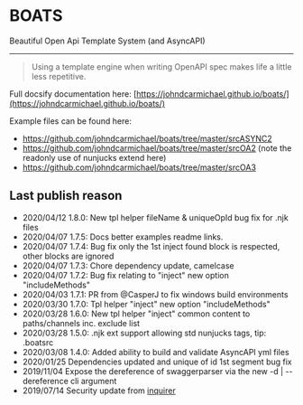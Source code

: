 # BOATS

Beautiful Open Api Template System (and AsyncAPI)
___

> Using a template engine when writing OpenAPI spec makes life a little less repetitive.

Full docsify documentation here: [https://johndcarmichael.github.io/boats/](https://johndcarmichael.github.io/boats/)

Example files can be found here:
- https://github.com/johndcarmichael/boats/tree/master/srcASYNC2
- https://github.com/johndcarmichael/boats/tree/master/srcOA2 (note the readonly use of nunjucks extend here)
- https://github.com/johndcarmichael/boats/tree/master/srcOA3

## Last publish reason
- 2020/04/12 1.8.0: New tpl helper fileName & uniqueOpId bug fix for .njk files
- 2020/04/07 1.7.5: Docs better examples readme links.
- 2020/04/07 1.7.4: Bug fix only the 1st inject found block is respected, other blocks are ignored
- 2020/04/07 1.7.3: Chore dependency update, camelcase
- 2020/04/07 1.7.2: Bug fix relating to "inject" new option "includeMethods"
- 2020/04/03 1.7.1: PR from @CasperJ to fix windows build environments 
- 2020/03/30 1.7.0: Tpl helper "inject" new option "includeMethods"
- 2020/03/28 1.6.0: New tpl helper "inject" common content to paths/channels inc. exclude list
- 2020/03/28 1.5.0: .njk ext support allowing std nunjucks tags, tip: .boatsrc
- 2020/03/08 1.4.0: Added ability to build and validate AsyncAPI yml files
- 2020/01/25 Dependencies updated and unique of id 1st segment bug fix
- 2019/11/04 Expose the dereference of swaggerparser via the new -d | --dereference cli argument
- 2019/07/14 Security update from [inquirer](https://www.npmjs.com/package/inquirer)
